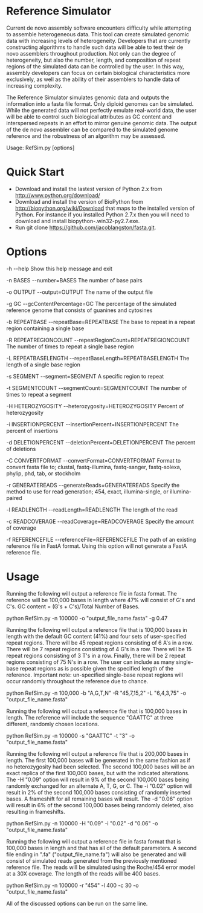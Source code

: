 Reference Simulator
=====

Current de novo assembly software encounters difficulty while attempting to assemble heterogeneous data. This tool can create simulated genomic data with increasing levels of heterogeneity. Developers that are currently constructing algorithms to handle such data will be able to test their de novo assemblers throughout production. Not only can the degree of heterogeneity, but also the number, length, and composition of repeat regions of the simulated data can be controlled by the user. In this way, assembly developers can focus on certain biological characteristics more exclusively, as well as the ability of their assemblers to handle data of increasing complexity.
 
The Reference Simulator simulates genomic data and outputs the information into a fasta file format. Only diploid genomes can be simulated. While the generated data will not perfectly emulate real-world data, the user will be able to control such biological attributes as GC content and interspersed repeats in an effort to mirror genuine genomic data. The output of the de novo assembler can be compared to the simulated genome reference and the robustness of an algorithm may be assessed.

Usage: RefSim.py [options]

Quick Start
========
* Download and install the lastest version of Python 2.x from http://www.python.org/download/
* Download and install the version of BioPython from http://biopython.org/wiki/Download that maps to the installed version of Python.  For instance if you
installed Python 2.7.x then you will need to download and install biopython-<version>.win32-py2.7.exe.
* Run git clone https://github.com/jacoblangston/fasta.git.

Options
========
  
  -h                 	--help
						Show this help message and exit
 
  -n BASES           	--number=BASES
                        The number of base pairs
  
  -o OUTPUT          	--output=OUTPUT
                        The name of the output file
                         
  -g GC              	--gcContentPercentage=GC
                        The percentage of the simulated reference genome that consists of guanines and cytosines
                       
  -b REPEATBASE      	--repeatBase=REPEATBASE
                        The base to repeat in a repeat region containing a single base
                          
  -R REPEATREGIONCOUNT  --repeatRegionCount=REPEATREGIONCOUNT
                        The number of times to repeat a single base region
                          
  -L REPEATBASELENGTH 	--repeatBaseLength=REPEATBASELENGTH
                        The length of a single base region
                          
  -s SEGMENT         	--segment=SEGMENT
                        A specific region to repeat
                          
  -t SEGMENTCOUNT    	--segmentCount=SEGMENTCOUNT
                        The number of times to repeat a segment
                         
  -H HETEROZYGOSITY  	--heterozygosity=HETEROZYGOSITY
                        Percent of heterozygosity
                          
  -i INSERTIONPERCENT	--insertionPercent=INSERTIONPERCENT
                        The percent of insertions
                          
  -d DELETIONPERCENT 	--deletionPercent=DELETIONPERCENT
                        The percent of deletions
                        
  -C CONVERTFORMAT      --convertFormat=CONVERTFORMAT
  			Format to convert fasta file to; clustal, fastq-illumina, fastq-sanger, fastq-solexa, phylip, phd, tab, or stockholm
		
  -r GENERATEREADS	--generateReads=GENERATEREADS
  			Specify the method to use for read generation; 454, exact, illumina-single, or illumina-paired
						
  -l READLENGTH		--readLength=READLENGTH
  			The length of the read
  									
  -c READCOVERAGE	--readCoverage=READCOVERAGE
			Specify the amount of coverage
			
  -f REFERENCEFILE	--referenceFile=REFERENCEFILE
  			The path of an existing reference file in FastA format.  Using this option will not generate a FastA reference file.
					
Usage
=====

Running the following will output a reference file in fasta format. The reference will be 100,000 bases in length where 47% will consist of G's and C's. GC content = (G's + C's)/Total Number of Bases.

python RefSim.py -n 100000 -o "output_file_name.fasta" -g 0.47 

Running the following will output a reference file that is 100,000 bases in length with the default GC content (41%) and four sets of user-specified repeat regions. There will be 45 repeat regions consisting of 6 A's in a row. There will be 7 repeat regions consisting of 4 G's in a row. There will be 15 repeat regions consisting of 3 T's in a row. Finally, there will be 2 repeat regions consisting of 75 N's in a row. The user can include as many single-base repeat regions as is possible given the specified length of the reference. Important note: un-specified single-base repeat regions will occur randomly throughout the reference due to chance.

python RefSim.py -n 100,000 -b "A,G,T,N" -R "45,7,15,2" -L "6,4,3,75" -o "output_file_name.fasta"

Running the following will output a reference file that is 100,000 bases in length. The reference will include the sequence "GAATTC" at three different, randomly chosen locations.

python RefSim.py -n 100000 -s "GAATTC" -t "3" -o "output_file_name.fasta"

Running the following will output a reference file that is 200,000 bases in length. The first 100,000 bases will be generated in the same fashion as if no heterozygosity had been selected. The second 100,000 bases will be an exact replica of the first 100,000 bases, but with the indicated alterations. The -H "0.09" option will result in 9% of the second 100,000 bases being randomly exchanged for an alternate A, T, G, or C. The -i "0.02" option will result in 2% of the second 100,000 bases consisting of randomly inserted bases. A frameshift for all remaining bases will result. The -d "0.06" option will result in 6% of the second 100,000 bases being randomly deleted, also resulting in frameshifts.

python RefSim.py -n 100000 -H "0.09" -i "0.02" -d "0.06" -o "output_file_name.fasta"

Running the following will output a reference file in fasta format that is 100,000 bases in length and that has all of the default parameters. A second file ending in ".fa" ("output_file_name.fa") will also be generated and will consist of simulated reads generated from the previously mentioned reference file. The reads will be simulated using the Roche/454 error model at a 30X coverage. The length of the reads will be 400 bases.

python RefSim.py -n 100000 -r "454" -l 400 -c 30 -o "output_file_name.fasta"

All of the discussed options can be run on the same line. 

